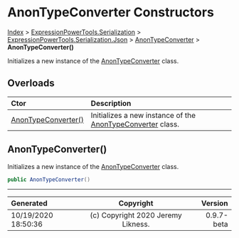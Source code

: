 ﻿# AnonTypeConverter Constructors

[Index](../index.md) > [ExpressionPowerTools.Serialization](ExpressionPowerTools.Serialization.a.md) > [ExpressionPowerTools.Serialization.Json](ExpressionPowerTools.Serialization.Json.n.md) > [AnonTypeConverter](ExpressionPowerTools.Serialization.Json.AnonTypeConverter.cs.md) > **AnonTypeConverter()**

Initializes a new instance of the [AnonTypeConverter](ExpressionPowerTools.Serialization.Json.AnonTypeConverter.cs.md) class.

## Overloads

| Ctor | Description |
| :-- | :-- |
| [AnonTypeConverter()](#anontypeconverter) | Initializes a new instance of the [AnonTypeConverter](ExpressionPowerTools.Serialization.Json.AnonTypeConverter.cs.md) class. |

## AnonTypeConverter()

Initializes a new instance of the [AnonTypeConverter](ExpressionPowerTools.Serialization.Json.AnonTypeConverter.cs.md) class.

```csharp
public AnonTypeConverter()
```



---

| Generated | Copyright | Version |
| :-- | :-: | --: |
| 10/19/2020 18:50:36 | (c) Copyright 2020 Jeremy Likness. | 0.9.7-beta |
